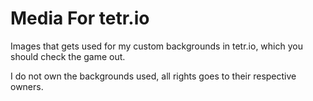# Media For tetr.io
Images that gets used for my custom backgrounds in tetr.io, which you should check the game out.

I do not own the backgrounds used, all rights goes to their respective owners.
